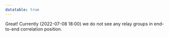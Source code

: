 ```yaml
---
datatable: true
---
```



Great! Currently (2022-07-08 18:00) we do not see any relay groups
in end-to-end correlation position.
